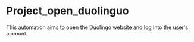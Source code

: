 # Project_open_duolinguo
 This automation aims to open the Duolingo website and log into the user's account.
